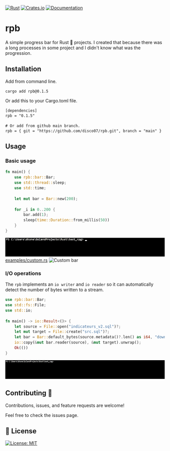 [![Rust](https://github.com/disco07/rpb/actions/workflows/rust.yml/badge.svg?branch=main)](https://github.com/disco07/rpb/actions/workflows/rust.yml)
[![Crates.io](https://img.shields.io/crates/v/rpb.svg)](https://crates.io/crates/rpb)
[![Documentation](https://docs.rs/rpb/badge.svg)](https://docs.rs/rpb/)
# rpb
A simple progress bar for Rust 🦀 projects. I created that because there was a long processes in some project and I didn't know what was the progression.

## Installation
Add from command line.
```
cargo add rpb@0.1.5
```
Or add this to your Cargo.toml file.
```
[dependencies]
rpb = "0.1.5"

# Or add from github main branch.
rpb = { git = "https://github.com/disco07/rpb.git", branch = "main" }

```

## Usage
### Basic usage
```rust
fn main() {
    use rpb::bar::Bar;
    use std::thread::sleep;
    use std::time;
    
    let mut bar = Bar::new(200);

    for _i in 0..200 {
        bar.add(1);
        sleep(time::Duration::from_millis(50))
    }
}
```
![Basic bar](images/basic.gif)
[examples/custom.rs](examples/custom.rs)
![Custom bar](images/custom.gif)

### I/O operations
The `rpb` implements an `io writer` and `io reader` so it can automatically detect the number of bytes written to a stream.
```rust
use rpb::bar::Bar;
use std::fs::File;
use std::io;

fn main() -> io::Result<()> {
    let source = File::open("indicateurs_v2.sql")?;
    let mut target = File::create("src.sql")?;
    let bar = Bar::default_bytes(source.metadata()?.len() as i64, "downloading");
    io::copy(&mut bar.reader(source), &mut target).unwrap();
    Ok(())
}
```
![Custom bar](images/download.gif)

## Contributing 🤝
Contributions, issues, and feature requests are welcome!

Feel free to check the issues page.

## 📝 License
[![License: MIT](https://img.shields.io/badge/License-MIT-yellow.svg)](https://opensource.org/licenses/MIT)

